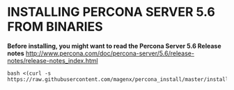 INSTALLING PERCONA SERVER 5.6 FROM BINARIES 
===============
**Before installing, you might want to read the Percona Server 5.6 Release notes**
http://www.percona.com/doc/percona-server/5.6/release-notes/release-notes_index.html
```
bash <(curl -s https://raw.githubusercontent.com/magenx/percona_install/master/install.sh)
```
